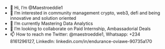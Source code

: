 - 👋 Hi, I’m @Maestroeddie1
- 👀 I’m interested in community management crypto, web3, defi and being innovative and solution oriented
- 🌱 I’m currently Mastering Data Analytics
- 💞️ I’m looking to collaborate on Paid Internship, Ambassadorial Deals
- 📫 How to reach me Twitter: @maestroeddie1, Whatsapp: +234 8161296127, LinkedIn: linkedin.com/in/endurance-oviawe-90735a170

<!---
Maestroeddie1/Maestroeddie1 is a ✨ special ✨ repository because its `README.md` (this file) appears on your GitHub profile.
You can click the Preview link to take a look at your changes.
--->
